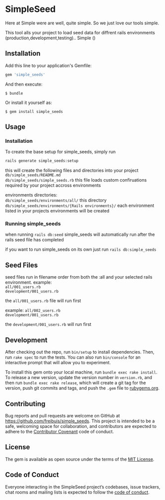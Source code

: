 # SimpleSeed

Here at Simple were are well, quite simple. So we just love our tools simple.

This tool alls your project to load seed data for diffrent rails environments (production,development,testing).. Simple ()


## Installation

Add this line to your application's Gemfile:

```ruby
gem 'simple_seeds'
```

And then execute:

    $ bundle

Or install it yourself as:

    $ gem install simple_seeds

## Usage

### Installation
To create the base setup for simple_seeds, simply run  
```bash
rails generate simple_seeds:setup
```

this will create the following files and directories into your project
`db/simple_seeds/README.md`  
`db/simple_seeds/simple_seeds.rb` this file loads custom confiruations required by your project accross environments

environments directories:  
`db/simple_seeds/environments/all/` this directory
`db/simple_seeds/environments/{Rails environments}/` each environment listed in your projects environments will be created


### Running simple_seeds

when running `rails db:seed` simple_seeds will automatically run after the rails seed file has completed

if you want to run simple_seeds on its own just run
`rails db:simple_seeds`

## Seed Files

seed files run in filename order from both the :all and your selected rails environment.
example:  
`all/001_users.rb`  
`development/001_users.rb`

the `all/001_users.rb` file will run first

example:
`all/002_users.rb`  
`development/001_users.rb`

the `development/001_users.rb` will run first


## Development

After checking out the repo, run `bin/setup` to install dependencies. Then, run `rake spec` to run the tests. You can also run `bin/console` for an interactive prompt that will allow you to experiment.

To install this gem onto your local machine, run `bundle exec rake install`. To release a new version, update the version number in `version.rb`, and then run `bundle exec rake release`, which will create a git tag for the version, push git commits and tags, and push the `.gem` file to [rubygems.org](https://rubygems.org).

## Contributing

Bug reports and pull requests are welcome on GitHub at https://github.com/freibuis/simple_seeds. This project is intended to be a safe, welcoming space for collaboration, and contributors are expected to adhere to the [Contributor Covenant](http://contributor-covenant.org) code of conduct.

## License

The gem is available as open source under the terms of the [MIT License](https://opensource.org/licenses/MIT).

## Code of Conduct

Everyone interacting in the SimpleSeed project’s codebases, issue trackers, chat rooms and mailing lists is expected to follow the [code of conduct](https://github.com/[USERNAME]/simple_seeds/blob/master/CODE_OF_CONDUCT.md).
